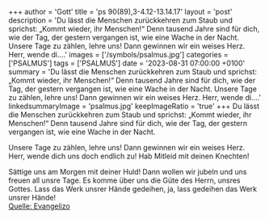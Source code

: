 +++
author = 'Gott'
title = 'ps 90(89),3-4.12-13.14.17'
layout = 'post'
description = 'Du lässt die Menschen zurückkehren zum Staub und sprichst: „Kommt wieder, ihr Menschen!“ Denn tausend Jahre sind für dich, wie der Tag, der gestern vergangen ist, wie eine Wache in der Nacht.  Unsere Tage zu zählen, lehre uns! Dann gewinnen wir ein weises Herz. Herr, wende di....'
images = ['/symbols/psalmus.jpg']
categories = ['PSALMUS']
tags = ['PSALMUS']
date = '2023-08-31 07:00:00 +0100'
summary = 'Du lässt die Menschen zurückkehren zum Staub und sprichst: „Kommt wieder, ihr Menschen!“ Denn tausend Jahre sind für dich, wie der Tag, der gestern vergangen ist, wie eine Wache in der Nacht.  Unsere Tage zu zählen, lehre uns! Dann gewinnen wir ein weises Herz. Herr, wende di....'
linkedsummaryImage = 'psalmus.jpg'
keepImageRatio = 'true'
+++
Du lässt die Menschen zurückkehren zum Staub
und sprichst: „Kommt wieder, ihr Menschen!“
Denn tausend Jahre sind für dich,
wie der Tag, der gestern vergangen ist,
wie eine Wache in der Nacht.

Unsere Tage zu zählen, lehre uns!
Dann gewinnen wir ein weises Herz.
Herr, wende dich uns doch endlich zu!
Hab Mitleid mit deinen Knechten!

Sättige uns am Morgen mit deiner Huld!
Dann wollen wir jubeln und uns freuen all unsre Tage.<!--more-->
Es komme über uns die Güte des Herrn, unsres Gottes.
Lass das Werk unsrer Hände gedeihen,
ja, lass gedeihen das Werk unsrer Hände!<br> [Quelle: Evangelizo](https://evangeliumtagfuertag.org/DE/gospel)